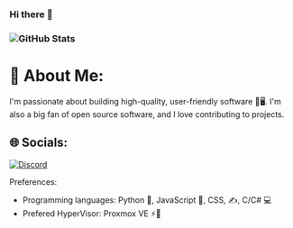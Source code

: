 ### Hi there 👋

<h3 MyDrift/h3>

![GitHub Stats](https://github-readme-stats.vercel.app/api?username=MyDrift-user&theme=radical) 

# 💫 About Me:
I'm passionate about building high-quality, user-friendly software 📱🖥️. 
I'm also a big fan of open source software, and I love contributing to projects.


## 🌐 Socials:
[![Discord](https://img.shields.io/badge/Discord-%237289DA.svg?logo=discord&logoColor=white)](https://discord.com/users/679006161554505729) 

Preferences:

* Programming languages: Python 🐍, JavaScript 🐠, CSS, ✍️, C/C# 💻
* Prefered HyperVisor: Proxmox VE ⚡🦎
